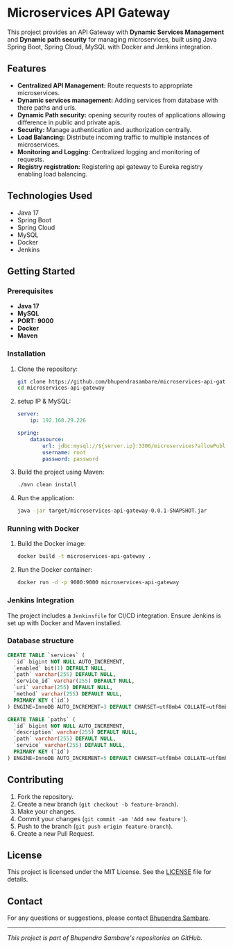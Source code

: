 # Microservices API Gateway

This project provides an API Gateway with **Dynamic Services Management** and **Dynamic path security** for managing microservices, built using Java Spring Boot, Spring Cloud, MySQL with Docker and Jenkins integration.

## Features

- **Centralized API Management:** Route requests to appropriate microservices.
- **Dynamic services management:** Adding services from database with there paths and urls.
- **Dynamic Path security:** opening security routes of applications allowing difference in public and private apis.
- **Security:** Manage authentication and authorization centrally.
- **Load Balancing:** Distribute incoming traffic to multiple instances of microservices.
- **Monitoring and Logging:** Centralized logging and monitoring of requests.
- **Registry registration:** Registering api gateway to Eureka registry enabling load balancing.

## Technologies Used

- Java 17
- Spring Boot
- Spring Cloud
- MySQL
- Docker
- Jenkins

## Getting Started

### Prerequisites

- **Java 17**
- **MySQL**
- **PORT: 9000**
- **Docker**
- **Maven**

### Installation

1. Clone the repository:
    ```bash
    git clone https://github.com/bhupendrasambare/microservices-api-gateway.git
    cd microservices-api-gateway
    ```
   
2. setup IP & MySQL:
    ```yaml
    server:
        ip: 192.168.29.226
   
   spring:
        datasource:
            url: jdbc:mysql://${server.ip}:3306/microservices?allowPublicKeyRetrieval=true
            username: root
            password: password
    ```

3. Build the project using Maven:
    ```bash
    ./mvn clean install
    ```

4. Run the application:
    ```bash
    java -jar target/microservices-api-gateway-0.0.1-SNAPSHOT.jar
    ```

### Running with Docker

1. Build the Docker image:
    ```bash
    docker build -t microservices-api-gateway .
    ```

2. Run the Docker container:
    ```bash
    docker run -d -p 9000:9000 microservices-api-gateway
    ```

### Jenkins Integration

The project includes a `Jenkinsfile` for CI/CD integration. Ensure Jenkins is set up with Docker and Maven installed.

### Database structure

```sql
CREATE TABLE `services` (
  `id` bigint NOT NULL AUTO_INCREMENT,
  `enabled` bit(1) DEFAULT NULL,
  `path` varchar(255) DEFAULT NULL,
  `service_id` varchar(255) DEFAULT NULL,
  `uri` varchar(255) DEFAULT NULL,
  `method` varchar(255) DEFAULT NULL,
  PRIMARY KEY (`id`)
) ENGINE=InnoDB AUTO_INCREMENT=3 DEFAULT CHARSET=utf8mb4 COLLATE=utf8mb4_0900_ai_ci;

CREATE TABLE `paths` (
  `id` bigint NOT NULL AUTO_INCREMENT,
  `description` varchar(255) DEFAULT NULL,
  `path` varchar(255) DEFAULT NULL,
  `service` varchar(255) DEFAULT NULL,
  PRIMARY KEY (`id`)
) ENGINE=InnoDB AUTO_INCREMENT=5 DEFAULT CHARSET=utf8mb4 COLLATE=utf8mb4_0900_ai_ci;


```

## Contributing

1. Fork the repository.
2. Create a new branch (`git checkout -b feature-branch`).
3. Make your changes.
4. Commit your changes (`git commit -am 'Add new feature'`).
5. Push to the branch (`git push origin feature-branch`).
6. Create a new Pull Request.

## License

This project is licensed under the MIT License. See the [LICENSE](LICENSE) file for details.

## Contact

For any questions or suggestions, please contact [Bhupendra Sambare](https://github.com/bhupendrasambare).

---

*This project is part of Bhupendra Sambare's repositories on GitHub.*
